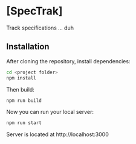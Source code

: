 # [SpecTrak]

Track specifications ... duh

## Installation

After cloning the repository, install dependencies:
```sh
cd <project folder>
npm install
```

Then build:
```sh
npm run build
```

Now you can run your local server:
```sh
npm run start
```
Server is located at http://localhost:3000
